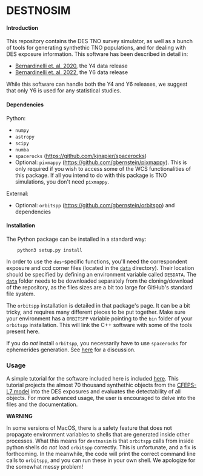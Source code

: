# DESTNOSIM

#### Introduction
This repository contains the DES TNO survey simulator, as well as a bunch of tools for generating synthethic TNO populations, and for dealing with DES exposure information. This software has been described in detail in:
- [Bernardinelli et. al. 2020](https://ui.adsabs.harvard.edu/abs/2020ApJS..247...32B/abstract), the Y4 data release
- [Bernardinelli et. al. 2022](https://ui.adsabs.harvard.edu/abs/2022ApJS..258...41B/abstract), the Y6 data release

While this software can handle both the Y4 and Y6 releases, we suggest that only Y6 is used for any statistical studies. 

#### Dependencies
Python:
- `numpy`
- `astropy`
- `scipy`
- `numba` 
- `spacerocks` (https://github.com/kjnapier/spacerocks)
- Optional: `pixmappy` (https://github.com/gbernstein/pixmappy). This is only required if you wish to access some of the WCS functionalities of this package. If all you intend to do with this package is TNO simulations, you don't need `pixmappy`.

External:
- Optional: `orbitspp` (https://github.com/gbernstein/orbitspp) and dependencies

#### Installation

The Python package can be installed in a standard way: 
```
    python3 setup.py install
```

In order to use the `des`-specific functions, you'll need the correspondent exposure and ccd corner files (located in the [`data`](data/) directory). Their location should be specified by defining an environment variable called `DESDATA`. The [`data`](data/) folder needs to be downloaded separately from the cloning/download of the repository, as the files sizes are a bit too large for GitHub's standard file system. 


The `orbitspp` installation is detailed in that package's page. It can be a bit tricky, and requires many different pieces to be put together. Make sure your environment has a `ORBITSPP` variable pointing to the `bin` folder of your `orbitspp` installation. This will link the C++ software with some of the tools present here.

If you do *not* install `orbitspp`, you necessarily have to use `spacerocks` for ephemerides generation. See [here](Examples/spacerocks.ipynb) for a discussion.



### Usage
A simple tutorial for the software included here is included [here](Examples/DESTNOSIM_Tutorial.ipynb). This tutorial projects the almost 70 thousand synthethic objects from the [CFEPS-L7 model](http://www.cfeps.net/?page_id=105) into the DES exposures and evaluates the detectability of all objects. For more advanced usage, the user is encouraged to delve into the files and the documentation. 

**WARNING**

In some versions of MacOS, there is a safety feature that does not propagate environment variables to shells that are generated inside other processes. What this means for `destnosim` is that `orbitspp` calls from inside python shells do *not* load `orbitspp` correctly. This is unfortunate, and a fix is forthcoming. In the meanwhile, the code will print the correct command line calls to `orbitspp`, and you can run these in your own shell. We apologize for the somewhat messy problem!